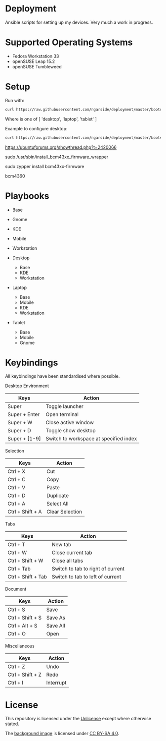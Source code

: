 # Deployment

Ansible scripts for setting up my devices. Very much a work in progress.

# Supported Operating Systems

- Fedora Workstation 33
- openSUSE Leap 15.2
- openSUSE Tumbleweed

# Setup

Run with:

```sh
curl https://raw.githubusercontent.com/ngarside/deployment/master/bootstrappers/unix.sh | sudo bash -s <system>
```

Where <system> is one of [ 'desktop', 'laptop', 'tablet' ]

Example to configure desktop:

```sh
curl https://raw.githubusercontent.com/ngarside/deployment/master/bootstrappers/unix.sh | sudo bash -s desktop
```

https://ubuntuforums.org/showthread.php?t=2420066

sudo /usr/sbin/install_bcm43xx_firmware_wrapper

sudo zypper install bcm43xx-firmware

bcm4360

# Playbooks

- Base
- Gnome
- KDE
- Mobile
- Workstation

- Desktop
	- Base
	- KDE
	- Workstation
- Laptop
	- Base
	- Mobile
	- KDE
	- Workstation
- Tablet
	- Base
	- Mobile
	- Gnome

# Keybindings

All keybindings have been standardised where possible.

Desktop Environment

| Keys | Action |
|-|-|
| Super | Toggle launcher |
| Super + Enter | Open terminal |
| Super + W | Close active window |
| Super + D | Toggle show desktop |
| Super + [1-9] | Switch to workspace at specified index |

Selection

| Keys | Action |
|-|-|
| Ctrl + X | Cut |
| Ctrl + C | Copy |
| Ctrl + V | Paste |
| Ctrl + D | Duplicate |
| Ctrl + A | Select All |
| Ctrl + Shift + A | Clear Selection |

Tabs

| Keys | Action |
|-|-|
| Ctrl + T | New tab |
| Ctrl + W | Close current tab |
| Ctrl + Shift + W | Close all tabs |
| Ctrl + Tab | Switch to tab to right of current |
| Ctrl + Shift + Tab | Switch to tab to left of current |

Document

| Keys | Action |
|-|-|
| Ctrl + S | Save |
| Ctrl + Shift + S | Save As |
| Ctrl + Alt + S | Save All |
| Ctrl + O | Open |

Miscellaneous

| Keys | Action |
|-|-|
| Ctrl + Z | Undo |
| Ctrl + Shift + Z | Redo |
| Ctrl + I | Interrupt |

# License

This repository is licensed under the [Unlicense](license.md) except where otherwise stated.

The [background image](roles/background/files/background.png) is licensed under [CC BY-SA 4.0](https://creativecommons.org/licenses/by-sa/4.0/).